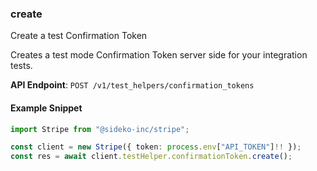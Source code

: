 
### create <a name="create"></a>
Create a test Confirmation Token

<p>Creates a test mode Confirmation Token server side for your integration tests.</p>

**API Endpoint**: `POST /v1/test_helpers/confirmation_tokens`

#### Example Snippet

```typescript
import Stripe from "@sideko-inc/stripe";

const client = new Stripe({ token: process.env["API_TOKEN"]!! });
const res = await client.testHelper.confirmationToken.create();
```
